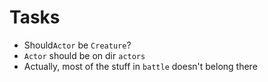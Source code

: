 # Tasks
* Should`Actor` be `Creature`?
* `Actor` should be on dir `actors`
* Actually, most of the stuff in `battle` doesn't belong there
